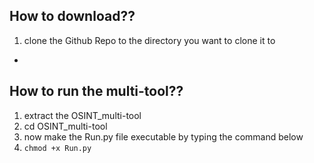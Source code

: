 ## How to download??
1. clone the Github Repo to the directory you want to clone it to
-
## How to run the multi-tool??
1. extract the OSINT_multi-tool
2. cd OSINT_multi-tool
3. now make the Run.py file executable by typing the command below
4. `chmod +x Run.py`
